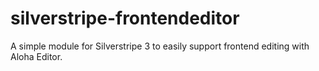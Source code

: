 silverstripe-frontendeditor
===========================

A simple module for Silverstripe 3 to easily support frontend editing with Aloha Editor.
